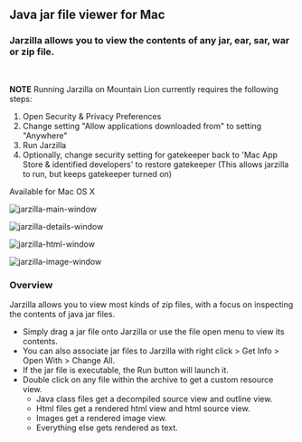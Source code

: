 ## Java jar file viewer for Mac
### Jarzilla allows you to view the contents of any jar, ear, sar, war or zip file.
<br/>

**NOTE** Running Jarzilla on Mountain Lion currently requires the following steps:

  1. Open Security & Privacy Preferences
  2. Change setting "Allow applications downloaded from" to setting "Anywhere"
  3. Run Jarzilla
  4. Optionally, change security setting for gatekeeper back to 'Mac App Store & identified developers' to restore gatekeeper (This allows jarzilla to run, but keeps gatekeeper turned on)

Available for Mac OS X

![jarzilla-main-window](https://cloud.githubusercontent.com/assets/113138/6840855/8c56547c-d33d-11e4-9a69-21b5de1b36ac.png)

![jarzilla-details-window](https://cloud.githubusercontent.com/assets/113138/6840863/9f8622ca-d33d-11e4-8fb5-f4de250e2c5e.png)

![jarzilla-html-window](https://cloud.githubusercontent.com/assets/113138/6840865/a6eba4b8-d33d-11e4-8f52-bbcc6b34db36.png)

![jarzilla-image-window](https://cloud.githubusercontent.com/assets/113138/6840867/af98f9b2-d33d-11e4-8adf-c6da26d3a1da.png)

### Overview
Jarzilla allows you to view most kinds of zip files, with a focus on inspecting the contents of java jar files.

* Simply drag a jar file onto Jarzilla or use the file open menu to view its contents.
* You can also associate jar files to Jarzilla with right click > Get Info > Open With > Change All.
* If the jar file is executable, the Run button will launch it.
* Double click on any file within the archive to get a custom resource view.
    * Java class files get a decompiled source view and outline view.
    * Html files get a rendered html view and html source view.
    * Images get a rendered image view.
    * Everything else gets rendered as text.
